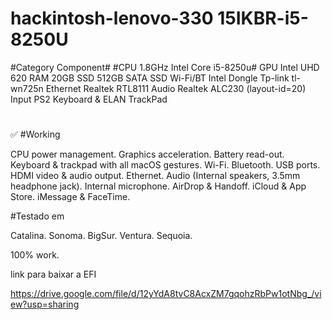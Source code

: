 # hackintosh-lenovo-330 15IKBR-i5-8250U

#Category	Component#
#CPU	1.8GHz Intel Core i5-8250u#
GPU	Intel UHD 620
RAM	20GB 
SSD	512GB SATA SSD
Wi-Fi/BT	Intel Dongle Tp-link tl-wn725n
Ethernet	Realtek RTL8111
Audio	Realtek ALC230 (layout-id=20)
Input	PS2 Keyboard & ELAN TrackPad
#

✅ #Working

 CPU power management.
 Graphics acceleration.
 Battery read-out.
 Keyboard & trackpad with all macOS gestures.
 Wi-Fi.
 Bluetooth.
 USB ports.
 HDMI video & audio output.
 Ethernet.
 Audio (Internal speakers, 3.5mm headphone jack).
 Internal microphone.
 AirDrop & Handoff.
 iCloud & App Store.
 iMessage & FaceTime.

 #Testado em 

 Catalina.
 Sonoma.
 BigSur.
 Ventura.
 Sequoia.

 100% work.



link para baixar a EFI

https://drive.google.com/file/d/12yYdA8tvC8AcxZM7gqohzRbPw1otNbg_/view?usp=sharing

